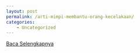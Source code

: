 ```yaml
---
layout: post
permalink: /arti-mimpi-membantu-orang-kecelakaan/
categories:
    - Uncategorized
---
```


[Baca Selengkapnya](/07)